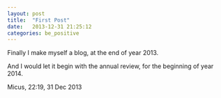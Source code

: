 ```yaml
---
layout: post
title:  "First Post"
date:   2013-12-31 21:25:12
categories: be_positive
---
```


Finally I make myself a blog, at the end of year 2013.

And I would let it begin with the annual review, for the beginning of year 2014.

Micus, 22:19, 31 Dec 2013
